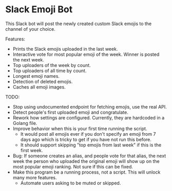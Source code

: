 # Slack Emoji Bot

This Slack bot will post the newly created custom Slack emojis to the channel of your choice.

Features:
- Prints the Slack emojis uploaded in the last week.
- Interactive vote for most popular emoji of the week. Winner is posted the next week.
- Top uploaders of the week by count.
- Top uploaders of all time by count.
- Longest emoji names.
- Detection of deleted emojis.
- Caches all emoji images.

TODO:
- Stop using undocumented endpoint for fetching emojis, use the real API.
- Detect people's first uploaded emoji and congratulate.
- Rework how settings are configured. Currently, they are hardcoded in a Golang file.
- Improve behavior when this is your first time running the script.
  - It would post all emojis ever if you don't specify an emoji from 7 days ago which is tricky to get if you have not run this before.
  - It should support skipping "top emojis from last week" if this is the first week.
- Bug: If someone creates an alias, and people vote for that alias, the next week the person who
uploaded the original emoji will show up on the most popular emoji ranking. Not sure if this can be fixed. 
- Make this program be a running process, not a script. This will unlock many more features.
  - Automate users asking to be muted or skipped.